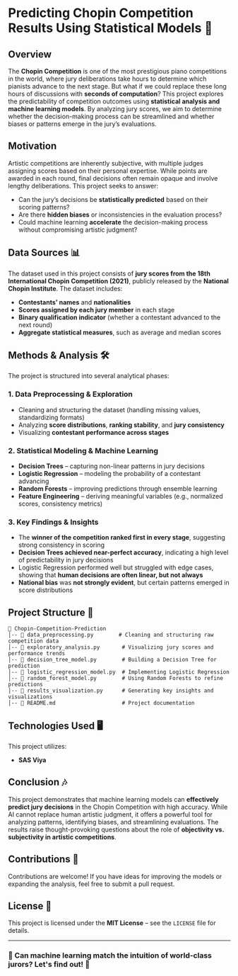 # Predicting Chopin Competition Results Using Statistical Models 🎹

## Overview
The **Chopin Competition** is one of the most prestigious piano competitions in the world, where jury deliberations take hours to determine which pianists advance to the next stage. But what if we could replace these long hours of discussions with **seconds of computation**? This project explores the predictability of competition outcomes using **statistical analysis and machine learning models**. By analyzing jury scores, we aim to determine whether the decision-making process can be streamlined and whether biases or patterns emerge in the jury’s evaluations.

## Motivation
Artistic competitions are inherently subjective, with multiple judges assigning scores based on their personal expertise. While points are awarded in each round, final decisions often remain opaque and involve lengthy deliberations. This project seeks to answer:
- Can the jury’s decisions be **statistically predicted** based on their scoring patterns?
- Are there **hidden biases** or inconsistencies in the evaluation process?
- Could machine learning **accelerate** the decision-making process without compromising artistic judgment?

## Data Sources 📊
The dataset used in this project consists of **jury scores from the 18th International Chopin Competition (2021)**, publicly released by the **National Chopin Institute**. The dataset includes:
- **Contestants' names** and **nationalities**
- **Scores assigned by each jury member** in each stage
- **Binary qualification indicator** (whether a contestant advanced to the next round)
- **Aggregate statistical measures**, such as average and median scores

## Methods & Analysis 🛠️
The project is structured into several analytical phases:

### **1. Data Preprocessing & Exploration**
- Cleaning and structuring the dataset (handling missing values, standardizing formats)
- Analyzing **score distributions**, **ranking stability**, and **jury consistency**
- Visualizing **contestant performance across stages**

### **2. Statistical Modeling & Machine Learning**
- **Decision Trees** – capturing non-linear patterns in jury decisions
- **Logistic Regression** – modeling the probability of a contestant advancing
- **Random Forests** – improving predictions through ensemble learning
- **Feature Engineering** – deriving meaningful variables (e.g., normalized scores, consistency metrics)

### **3. Key Findings & Insights**
- The **winner of the competition ranked first in every stage**, suggesting strong consistency in scoring
- **Decision Trees achieved near-perfect accuracy**, indicating a high level of predictability in jury decisions
- Logistic Regression performed well but struggled with edge cases, showing that **human decisions are often linear, but not always**
- **National bias** was **not strongly evident**, but certain patterns emerged in score distributions

## Project Structure 📂
```plaintext
📁 Chopin-Competition-Prediction
│-- 📜 data_preprocessing.py        # Cleaning and structuring raw competition data
│-- 📜 exploratory_analysis.py       # Visualizing jury scores and performance trends
│-- 📜 decision_tree_model.py        # Building a Decision Tree for prediction
│-- 📜 logistic_regression_model.py  # Implementing Logistic Regression
│-- 📜 random_forest_model.py        # Using Random Forests to refine predictions
│-- 📜 results_visualization.py      # Generating key insights and visualizations
│-- 📜 README.md                     # Project documentation
```

## Technologies Used 🖥️
This project utilizes:
- **SAS Viya** 


## Conclusion 🎶
This project demonstrates that machine learning models can **effectively predict jury decisions** in the Chopin Competition with high accuracy. While AI cannot replace human artistic judgment, it offers a powerful tool for analyzing patterns, identifying biases, and streamlining evaluations. The results raise thought-provoking questions about the role of **objectivity vs. subjectivity in artistic competitions**.

## Contributions 🤝
Contributions are welcome! If you have ideas for improving the models or expanding the analysis, feel free to submit a pull request.

## License 📄
This project is licensed under the **MIT License** – see the `LICENSE` file for details.

---
### 🎼 Can machine learning match the intuition of world-class jurors? Let's find out! 🚀

